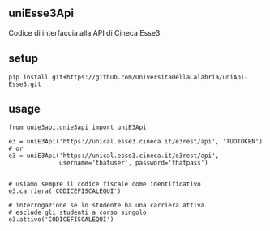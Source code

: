 uniEsse3Api
-----------

Codice di interfaccia alla API di Cineca Esse3.


setup
-----

````
pip install git+https://github.com/UniversitaDellaCalabria/uniApi-Esse3.git
````

usage
-----

````
from unie3api.unie3api import uniE3Api

e3 = uniE3Api('https://unical.esse3.cineca.it/e3rest/api', 'TUOTOKEN')
# or
e3 = uniE3Api('https://unical.esse3.cineca.it/e3rest/api',
              username='thatuser', password='thatpass')


# usiamo sempre il codice fiscale come identificativo
e3.carriera('CODICEFISCALEQUI')

# interrogazione se lo studente ha una carriera attiva
# esclude gli studenti a corso singolo
e3.attivo('CODICEFISCALEQUI')
````
